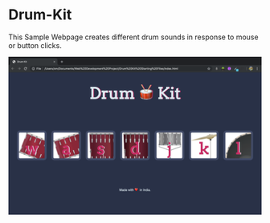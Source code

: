 # Drum-Kit
This Sample Webpage creates different drum sounds in response to mouse or button clicks.

![](Drum%20Kit%20Screenshot.png)
